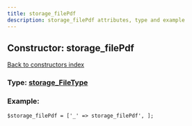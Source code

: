 ```yaml
---
title: storage_filePdf
description: storage_filePdf attributes, type and example
---
```

## Constructor: storage\_filePdf  
[Back to constructors index](index.md)






### Type: [storage\_FileType](../types/storage_FileType.md)


### Example:

```
$storage_filePdf = ['_' => storage_filePdf', ];
```